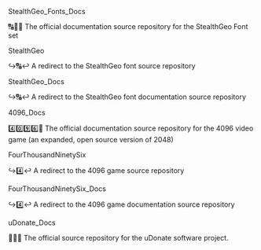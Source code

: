
StealthGeo_Fonts_Docs

🔠️🔡️📖️ The official documentation source repository for the StealthGeo Font set

StealthGeo

↪️🔠️↩️ A redirect to the StealthGeo font source repository

StealthGeo_Docs

↪️🔠️↩️ A redirect to the StealthGeo font documentation source repository

4096_Docs

4️⃣️0️⃣️9️⃣️6️⃣️📖️ The official documentation source repository for the 4096 video game (an expanded, open source version of 2048)

FourThousandNinetySix

↪️4️⃣️↩️ A redirect to the 4096 game source repository

FourThousandNinetySix_Docs

↪️4️⃣️↩️ A redirect to the 4096 game documentation source repository

uDonate_Docs

🏦️💸️📖️ The official source repository for the uDonate software project.

